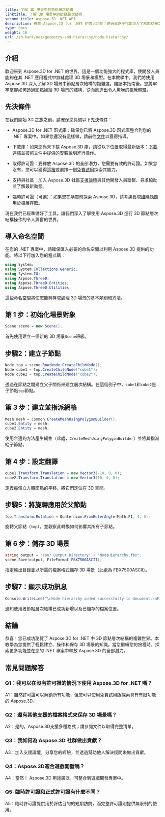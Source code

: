```yaml
---
title: 了解 3D 場景中的節點層次結構
linktitle: 了解 3D 場景中的節點層次結構
second_title: Aspose.3D .NET API
description: 釋放 Aspose.3D for .NET 的強大功能！透過此逐步指南深入了解節點層次結構操作。輕鬆創建令人驚嘆的 3D 場景。
type: docs
weight: 16
url: /zh-hant/net/geometry-and-hierarchy/node-hierarchy/
---
```

## 介紹

歡迎來到 Aspose.3D for .NET 的世界，這是一個功能強大的程式庫，使開發人員能夠在其 .NET 應用程式中無縫處理 3D 場景和模型。在本教學中，我們將使用 Aspose.3D 深入了解 3D 場景中節點層次結構的複雜度。閱讀本指南後，您將牢牢掌握如何透過節點操縱 3D 場景的結構，從而創造出令人驚嘆的視覺體驗。

## 先決條件

在我們開始 3D 之旅之前，請確保您具備以下先決條件：

-  Aspose.3D for .NET 函式庫：確保您已將 Aspose.3D 函式庫整合到您的 .NET 專案中。如果您還沒有這樣做，請前往[文件](https://reference.aspose.com/3d/net/)以獲得指導。

- 下載庫：如果您尚未下載 Aspose.3D 庫，請從以下位置取得最新版本：[下載連結](https://releases.aspose.com/3d/net/)並按照文件中提供的安裝說明進行操作。

- 取得許可證：要釋放 Aspose.3D 的全部潛力，您需要有效的許可證。如果您沒有，您可以獲得[這裡](https://purchase.aspose.com/buy)或選擇一個[免費試用](https://releases.aspose.com/)探索其能力。

- 支持與社區：加入 Aspose.3D 社區[支援論壇](https://forum.aspose.com/c/3d/18)與其他開發人員聯繫、尋求協助並了解最新動態。

- 臨時許可證（可選）：如果您在購買前探索 Aspose.3D，請考慮獲取[臨時執照](https://purchase.aspose.com/temporary-license/)用於擴展存取。

現在我們已經準備好了工具，讓我們深入了解使用 Aspose.3D 進行 3D 節點層次結構操作的令人興奮的世界。

## 導入命名空間

在您的 .NET 專案中，請確保匯入必要的命名空間以利用 Aspose.3D 提供的功能。將以下行加入您的程式碼：

```csharp
using System;
using System.Collections.Generic;
using System.IO;
using Aspose.ThreeD;
using Aspose.ThreeD.Entities;
using Aspose.ThreeD.Utilities;
```

這些命名空間將使您能夠存取處理 3D 場景的基本類別和方法。

## 第 1 步：初始化場景對象

```csharp
Scene scene = new Scene();
```

首先使用建立一個新的 3D 場景`Scene`班級。

## 步驟2：建立子節點

```csharp
Node top = scene.RootNode.CreateChildNode();
Node cube1 = top.CreateChildNode("cube1");
Node cube2 = top.CreateChildNode("cube2");
```

透過在節點之間建立父子關係來建立層次結構。在這個例子中，`cube1`和`cube2`是子節點`top`節點。

## 第 3 步：建立並指派網格

```csharp
Mesh mesh = Common.CreateMeshUsingPolygonBuilder();
cube1.Entity = mesh;
cube2.Entity = mesh;
```

使用合適的方法產生網格（此處，`CreateMeshUsingPolygonBuilder`）並將其指派給子節點。

## 第 4 步：設定翻譯

```csharp
cube1.Transform.Translation = new Vector3(-10, 0, 0);
cube2.Transform.Translation = new Vector3(10, 0, 0);
```

定義每個立方體節點的平移，將它們定位在 3D 空間。

## 步驟5：將旋轉應用於父節點

```csharp
top.Transform.Rotation = Quaternion.FromEulerAngle(Math.PI, 4, 0);
```

旋轉父節點（`top`），並觀察此轉換如何影響其所有子節點。

## 第 6 步：儲存 3D 場景

```csharp
string output = "Your Output Directory" + "NodeHierarchy.fbx";
scene.Save(output, FileFormat.FBX7500ASCII);
```

指定輸出目錄並以所需的檔案格式儲存 3D 場景（此處為 FBX7500ASCII）。

## 步驟7：顯示成功訊息

```csharp
Console.WriteLine("\nNode hierarchy added successfully to document.\nFile saved at " + output);
```

通知使用者節點層次結構已成功新增以及已儲存的檔案位置。

## 結論

恭喜！您已成功瀏覽了 Aspose.3D for .NET 中 3D 節點層次結構的複雜世界。本教學為您提供了輕鬆建立、操作和保存 3D 場景的知識。當您繼續您的旅程時，探索更多功能並在您的 .NET 專案中釋放 Aspose.3D 的全部潛力。

## 常見問題解答

### Q1：我可以在沒有許可證的情況下使用 Aspose.3D for .NET 嗎？

A1：雖然許可證可以解鎖所有功能，但您可以使用免費試用版探索具有有限功能的 Aspose.3D。

### Q2：還有其他支援的檔案格式來保存 3D 場景嗎？

A2：是的，Aspose.3D支援多種格式；請參閱文件以取得完整清單。

### Q3：我如何為 Aspose.3D 社群做出貢獻？

A3：加入支援論壇，分享您的經驗，並透過幫助他人解決疑問來做出貢獻。

### Q4：Aspose.3D適合遊戲開發嗎？

A4：當然！ Aspose.3D 用途廣泛，可整合到遊戲開發專案中。

### Q5: 臨時許可證和正式許可證有什麼不同？

A5：臨時許可證提供用於評估目的的短期訪問，而完整許可證則提供無限制的使用。
